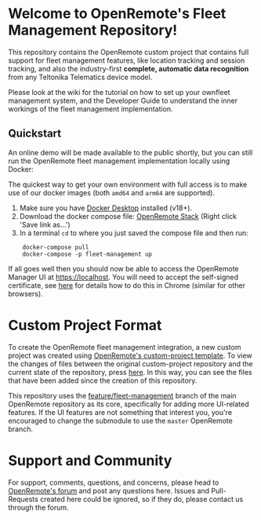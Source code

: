 # Welcome to OpenRemote's Fleet Management Repository!

This repository contains the OpenRemote custom project that contains full support for fleet management features, like location tracking and session tracking, and also the industry-first **complete, automatic data recognition** from any Teltonika Telematics device model.

Please look at the wiki for the tutorial on how to set up your ownfleet management system, and the Developer Guide to understand the inner workings of the fleet management implementation.

## Quickstart

An online demo will be made available to the public shortly, but you can still run the OpenRemote fleet management implementation locally using Docker:

The quickest way to get your own environment with full access is to make use of our docker images (both `amd64` and `arm64` are supported). 
1. Make sure you have [Docker Desktop](https://www.docker.com/products/docker-desktop) installed (v18+). 
2. Download the docker compose file:
[OpenRemote Stack](https://raw.githubusercontent.com/openremote/fleet-management/master/docker-compose.yml) (Right click 'Save link as...')
3. In a terminal `cd` to where you just saved the compose file and then run:
```
    docker-compose pull
    docker-compose -p fleet-management up
```
If all goes well then you should now be able to access the OpenRemote Manager UI at [https://localhost](https://localhost). You will need to accept the self-signed 
certificate, see [here](https://www.technipages.com/google-chrome-bypass-your-connection-is-not-private-message) for details how to do this in Chrome (similar for other browsers).

# Custom Project Format

To create the OpenRemote fleet management integration, a new custom project was created using [OpenRemote's custom-project template](https://github.com/openremote/custom-project). To view the changes of files between the original custom-project repository and the current state of the repository, press [here]( https://github.com/openremote/fleet-management/compare/668ae6fdfb20eeae5977ad62b655bf3fb3d58cdd...main). In this way, you can see the files that have been added since the creation of this repository. 

This repository uses the [feature/fleet-management](https://github.com/openremote/openremote/tree/feature/fleet-management) branch of the main OpenRemote repository as its core, specifically for adding more UI-related features. If the UI features are not something that interest you, you're encouraged to change the submodule to use the `master` OpenRemote branch. 


# Support and Community

For support, comments, questions, and concerns, please head to [OpenRemote's forum](https://forum.openremote.io/) and post any questions here. Issues and Pull-Requests created here could be ignored, so if they do, please contact us through the forum. 

